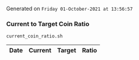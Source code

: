 Generated on `Friday 01-October-2021 at 13:56:57`

### Current to Target Coin Ratio
`current_coin_ratio.sh`

Date|Current|Target|Ratio
---|---|---|---
